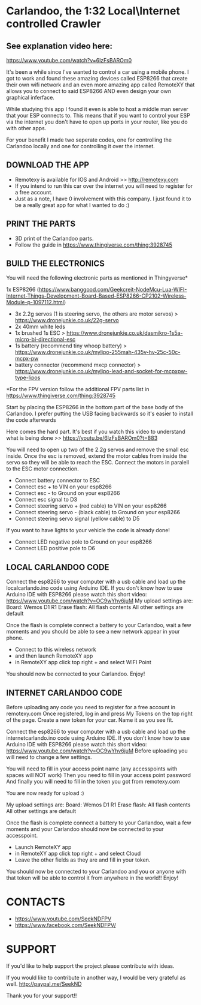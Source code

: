 # Carlandoo, the 1:32 Local\Internet controlled Crawler #

## See explanation video here: ##
https://www.youtube.com/watch?v=6lzFsBAROm0


It's been a while since I've wanted to control a car using a mobile phone.
I got to work and found these amazing devices called ESP8266 that create their own wifi network and an even more amazing app called RemoteXY that allows you to connect to said ESP8266 AND even design your own graphical inferface.

While studying this app I found it even is able to host a middle man server that your ESP connects to.
This means that if you want to control your ESP via the internet you don't have to open up ports in your router, like you do with other apps.

For your benefit I made two seperate codes, one for controlling the Carlandoo locally and one for controlling it over the internet.


## DOWNLOAD THE APP

* Remotexy is available for IOS and Android >> http://remotexy.com
* If you intend to run this car over the internet you will need to register for a free account.
* Just as a note, I have 0 involvement with this company. I just found it to be a really great app for what I wanted to do :)


## PRINT THE PARTS

* 3D print of the Carlandoo parts. 
* Follow the guide in https://www.thingiverse.com/thing:3928745


## BUILD THE ELECTRONICS

You will need the following electronic parts as mentioned in Thingyverse*

1x ESP8266 (https://www.banggood.com/Geekcreit-NodeMcu-Lua-WIFI-Internet-Things-Development-Board-Based-ESP8266-CP2102-Wireless-Module-p-1097112.html)
- 3x 2.2g servos (1 is steering servo, the others are motor servos) > https://www.dronejunkie.co.uk/22g-servo
- 2x 40mm white leds
- 1x brushed 1s ESC > https://www.dronejunkie.co.uk/dasmikro-1s5a-micro-bi-directional-esc
- 1s battery (recommend tiny whoop battery) > https://www.dronejunkie.co.uk/mylipo-255mah-435v-hv-25c-50c-mcpx-pw
- battery connector (recommend mxcp connector) > https://www.dronejunkie.co.uk/mylipo-lead-and-socket-for-mcpxpw-type-lipos

*For the FPV version follow the additional FPV parts list in https://www.thingiverse.com/thing:3928745

Start by placing the ESP8266 in the bottom part of the base body of the Carlandoo.
I prefer putting the USB facing backwards so it's easier to install the code afterwards

Here comes the hard part. It's best if you watch this video to understand what is being done >> https://youtu.be/6lzFsBAROm0?t=883

You will need to open up two of the 2.2g servos and remove the small esc inside.
Once the esc is removed, extend the motor cables from inside the servo so they will be able to reach the ESC.
Connect the motors in paralell to the ESC motor connection.

* Connect battery connector to ESC
* Connect esc + to VIN on your esp8266
* Connect esc - to Ground on your esp8266
* Connect esc signal to D3
* Connect steering servo + (red cable) to VIN on your esp8266
* Connect steering servo - (black cable) to Ground on your esp8266
* Connect steering servo signal (yellow cable) to D5

If you want to have lights to your vehicle the code is already done!
* Connect LED negative pole to Ground on your esp8266
* Connect LED positive pole to D6




## LOCAL CARLANDOO CODE

Connect the esp8266 to your computer with a usb cable and load up the localcarlando.ino code using Arduino IDE.
If you don't know how to use Arduino IDE with ESP8266 please watch this short video: https://www.youtube.com/watch?v=OC9wYhv6juM
My upload settings are:
Board: Wemos D1 R1
Erase flash: All flash contents
All other settings are default

Once the flash is complete connect a battery to your Carlandoo, wait a few moments and you should be able to see a new network appear in your phone.
- Connect to this wireless network
- and then launch RemoteXY app
- in RemoteXY app click top right + and select WIFI Point

You should now be connected to your Carlandoo.
Enjoy!





## INTERNET CARLANDOO CODE

Before uploading any code you need to register for a free account in remotexy.com
Once registered, log in and press My Tokens on the top right of the page.
Create a new token for your car. Name it as you see fit.


Connect the esp8266 to your computer with a usb cable and load up the internetcarlando.ino code using Arduino IDE.
If you don't know how to use Arduino IDE with ESP8266 please watch this short video: https://www.youtube.com/watch?v=OC9wYhv6juM
Before uploading you will need to change a few settings.

You will need to fill in your access point name (any accesspoints with spaces will NOT work)
Then you need to fill in your access point password
And finally you will need to fill in the token you got from remotexy.com

You are now ready for upload :)

My upload settings are:
Board: Wemos D1 R1
Erase flash: All flash contents
All other settings are default

Once the flash is complete connect a battery to your Carlandoo, wait a few moments and your Carlandoo should now be connected to your accesspoint.
- Launch RemoteXY app
- in RemoteXY app click top right + and select Cloud
- Leave the other fields as they are and fill in your token.

You should now be connected to your Carlandoo and you or anyone with that token will be able to control it from anywhere in the world!!
Enjoy!


# CONTACTS

- https://www.youtube.com/SeekNDFPV
- https://www.facebook.com/SeekNDFPV/


# SUPPORT

If you'd like to help support the project please contribute with ideas.

If you would like to contribute in another way, I would be very grateful as well.
http://paypal.me/SeekND

Thank you for your support!!
